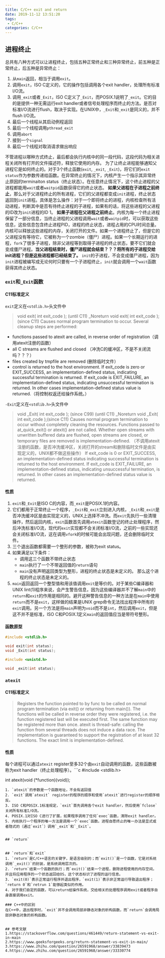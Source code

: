 ```yaml
---
title: C/C++ exit and return
date: 2019-11-12 13:51:20
tags:
 - C/C++
categories: C/C++
---
```


## 进程终止
总共有八种方式可以让进程终止，包括五种正常终止和三种异常终止，前五种是正常终止，后五种是异常终止：
1. 从`main`返回，相当于调用`exit`。
2. 调用`exit`，ISO C定义的，它的操作包括调用各个exit handler，处理所有标准I/O流。
3. 调用`_exit`或者`_Exit`，ISO C定义了`_Exit`，而POSIX.1说明了`_exit`。它的目的是提供一种无需运行exit handler或者信号处理程序而终止的方法。是否对标准I/O流进行flush，取决于实现。在UNIX中，`_Exit`和`_exit`是同义的，并不flush I/O流。
4. 最后一个线程从其启动例程返回
5. 最后一个线程调用`pthread_exit`
6. 调用`abort`
7. 接到一个`signal`
8. 最后一个线程对取消请求做出响应

不管进程以哪种方式终止，最后都会执行内核中的同一段代码，这段代码为相关进程关闭所有打开的文件描述符，释放它使用的内存。
为了让终止进程能够通知父进程它是如何终止的。对于3个终止函数(`exit`, `_exit`, `_Exit`)，将它们的`exit status`作为参数传递给函数。在异常终止的情况下，内核产生一个指示其异常终止原因的terminaiton status（终止状态）。在任意终止情况下，这个终止进程的父进程都能用`wait`或者`waitpid`函数获得它的终止状态。
**如果父进程在子进程之前终止**，那么对于父进程终止的所有进程，它们的父进程都变成`init`进程，终止状态返回到`init`进程。具体是怎么操作：对于一个即将终止的进程，内核检查所有活动进程，判断其中是否有待终止进程的子进程，如果有的话，将这些进程的父进程的ID改为`init`进程的ID 1。
**如果子进程在父进程之前终止**。内核为每一个终止进程保留了一部分信息，当终止进程的父进程调用`wait`或者`waitpid`时，可以获取这些信息，这些信息包含终止进程PID，进程的终止状态，进程占用的CPU时间总量。内核可以释放这些进程的内存，关闭打开的文件。如果一个进程终止了，但是它的父进程没有等待它，它被称为一个zombie（僵尸）进程。如果一个长期运行的进程，`fork`了很多子进程，除非父进程等到取得子进程的终止状态，要不它们就会变成僵尸进程。**当父进程结束时，僵尸进程就会结束？？？将所有的子进程交给init进程？但是这些进程都已经结束了。**
`init`的子进程，不会变成僵尸进程，因为`init`进程被编写成无论何时只要有一个子进程终止，`init`就会调用一个`wait`函数获得其终止状态。

### `exit`和`_Exit`函数
#### C11标准定义
`exit`定义在`<stdlib.h>`头文件中
> void exit( int exit_code ); (until C11)
> _Noreturn void exit( int exit_code );(since C11)
> Causes normal program termination to occur.
> Several cleanup steps are performed:
- functions passed to atexit are called, in reverse order of registration（调用atexit注册的函数）
- all C streams are flushed and closed （冲洗C的缓冲区，不是不关闭流吗？？？）
- files created by tmpfile are removed  (删除临时文件）
- control is returned to the host environment. If exit_code is zero or EXIT_SUCCESS, an implementation-defined status, indicating successful termination is returned. If exit_code is EXIT_FAILURE, an implementation-defined status, indicating unsuccessful termination is returned. In other cases implementation-defined status value is returned.（将控制权返还给操作系统。）

`-Exit`定义在`<stdlib.h>`头文件中
> void _Exit( int exit_code ); (since C99) (until C11)
> _Noreturn void _Exit( int exit_code );(since C11)
> Causes normal program termination to occur without completely cleaning the resources.
> Functions passed to at_quick_exit() or atexit() are not called. Whether open streams with unwritten buffered data are flushed, open streams are closed, or temporary files are removed is implementation-defined. （不调用atexit注册的函数，是否冲洗缓冲区，关闭打开的stream和删除临时文件是由实现定义的，UNIX都不做这些操作）
> If exit_code is 0 or EXIT_SUCCESS, an implementation-defined status indicating successful termination is returned to the host environment. If exit_code is EXIT_FAILURE, an implementation-defined status, indicating unsuccessful termination, is returned. In other cases an implementation-defined status value is returned.

#### 性质
1. `exit`和`_Exit`是ISO C的内容，而`_exit`是POSIX.1的内容。
2. 它们都用于正常终止一个程序，`_Exit`和`_exit`立刻进入内核，`_Exit`和`_exit`是否冲洗缓冲区是由实现定义的，UNIX上选择不冲洗。而`exit`先执行一些清理操作，然后返回内核，`exit`函数首先调用`atexit`函数登记的终止处理程序，然后冲洗标准I/O流，现代的`exit`实现都不会关闭标准I/O流，之前的一些实现还会关闭标准I/O流，这在调用`vfork`的时候可能会出现问题，还会删除临时文件。
3. 三个退出函数都需要一个整形的参数，被称为exit status。
4. 如果满足以下条件：
    - 调用这三个函数不带终止状态
    - `main`执行了一个不带返回值的`return`语句
    - `main`没有声明返回类型为整形，进程的终止状态是未定义的。
那么这个进程的终止状态是未定义的。
5. `main`返回返回一个整型值和用该值调用`exit`是等价的。对于某些C编译器和UNIX lint(1)程序来说，会产生警告信息，因为这些编译器并不了解`main`中的`return`和`exit`的作用是相同的。避开这种警告信息的一种方法是在`main`中使用`return`而不是`exit`，这样做的结果是UNIX grep命令无法找出程序中所有的`exit`调用。另一个方法是将`main`声明为`void`而不是`int`，然后调用`exit`，但是这不并不是标准，ISO C和POSIX.1定义`main`的返回值应当是带符号整形。

#### 函数原型
``` c
#include <stdlib.h>

void exit(int status);
void _Exit(int status);

#include <unistd.h>

void _exit(int status);
```

### `atexit`
#### C11标准定义
> Registers the function pointed to by func to be called on normal program termination (via exit() or returning from main()). The functions will be called in reverse order they were registered, i.e. the function registered last will be executed first.
> The same function may be registered more than once.
> atexit is thread-safe: calling the function from several threads does not induce a data race.
> The implementation is guaranteed to support the registration of at least 32 functions. The exact limit is implementation-defined.

#### 性质
每个进程可以通过`atexit` register至多32个由`exit`自动调用的函数，这些函数被称为exit handler（终止处理程序）。```c
#include <stdlib.h>

int atexit(void (*function)(void));
```
1. `atexit`的参数是一个函数地址，不会有返回值
2. `exit`调用`atexit` register的程序的顺序和使用`atexit`进行register的顺序相反。
3. ISO C和POSIX.1标准规定，`exit`首先调用各个exit handler，然后使用`fclose`关闭所有标准I/O流。
4. POSIX.1对ISO C进行了扩展，如果程序调用了任何`exec`函数，清除exit handler。
5. 内核执行一个程序的唯一方法是调用一个`exec`函数。进程自愿终止的唯一办法是显式或者隐式的（通过`exit`）调用`_exit`和`_Exit`。


## `return`


## `return`和`exit`
1. `return`是C/C++语言的关键字，是语言级别的；而`exit()`是一个函数，它是对系统调用`_exit()`的封装，是系统调用层次的。
2. `return`结束一个函数的执行；而`exit()`结束一个进程，删除进程使用的内存空间，并且将应用程序的一个状态返回给OS，这个状态标识了进程的运行信息。
3. `exit(0)`表示正常运行程序并退出程序，`exit(1)`表示非正常运行导致退出程序；`return 0`和`retrun 1`能够起类似的作用。
4. 对于我们自定的函数，可以return给操作系统，交给相关的处理程序调用exit或者程序自身直接调用exit。

### C++中的区别
在C++中，退出程序时，`exit`并不会调用局部非静态对象的析构函数，而`return`会调用局部非静态对象的析构函数。


## 参考文献
1.https://stackoverflow.com/questions/461449/return-statement-vs-exit-in-main
2.https://www.geeksforgeeks.org/return-statement-vs-exit-in-main/
3.https://www.zhihu.com/question/26591968/answer/33839473
4.https://www.zhihu.com/question/26591968/answer/33330774
